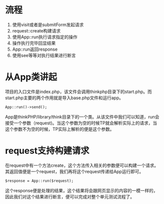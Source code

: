 # 流程
1. 使用visit或者是submitForm发起请求
2. request::create构建请求
3. 使用App::run执行请求指定的操作
4. 操作执行完毕回显结果
5. App::run返回response
6. 使用see等等对执行结果进行断言

# 从App类讲起
项目的入口文件是index.php，该文件会调用thinkphp目录下的start.php。而start.php主要的两个作用就是导入base.php文件和运行app。

`App::run()->send();`

App是thinkPHP/library/think目录下的一个类。从该文件中我们可以知道，run会接受一个参数（request)。当这个参数为空的时候TP就会解析实际上的请求，当这个参数不为空的时候，TP实际上解析的便是这个参数。

# request支持构建请求
在request中有一个方法create，这个方法传入相关的参数便可以构建一个请求。其返回值便是一个request，我们再将这个request传递给App运行即可。

`$response = App::run($request);`

这个response便是处理的结果，这个结果将会跟网页显示的内容的一模一样的，因此我们对这个结果进行断言，便可以完成对整个单元测试流程了。

